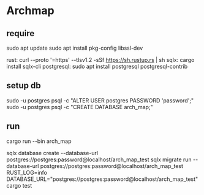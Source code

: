 # Archmap

## require

sudo apt update
sudo apt install pkg-config libssl-dev 

rust: curl --proto '=https' --tlsv1.2 -sSf https://sh.rustup.rs | sh
sqlx: cargo install sqlx-cli
postgresql: sudo apt install postgresql postgresql-contrib

## setup db
sudo -u postgres psql -c "ALTER USER postgres PASSWORD 'password';"
sudo -u postgres psql -c "CREATE DATABASE arch_map;"

## run
cargo run --bin arch_map


sqlx database create --database-url postgres://postgres:password@localhost/arch_map_test
sqlx migrate run --database-url postgres://postgres:password@localhost/arch_map_test
RUST_LOG=info DATABASE_URL="postgres://postgres:password@localhost/arch_map_test" cargo test